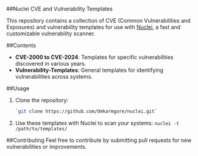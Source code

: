 ##Nuclei CVE and Vulnerability Templates

This repository contains a collection of CVE (Common Vulnerabilities and Exposures) and vulnerability templates for use with [Nuclei](https://nuclei.projectdiscovery.io/), a fast and customizable vulnerability scanner.

##Contents

- **CVE-2000 to CVE-2024**: Templates for specific vulnerabilities discovered in various years.
- **Vulnerability-Templates**: General templates for identifying vulnerabilities across systems.

##Usage

1. Clone the repository:
   ```bash
   `git clone https://github.com/Omkarmgore/nuclei.git`
2. Use these templates with Nuclei to scan your systems:
    `nuclei -t /path/to/templates/`

##Contributing
Feel free to contribute by submitting pull requests for new vulnerabilities or improvements.
